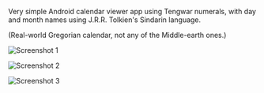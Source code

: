 Very simple Android calendar viewer app using Tengwar numerals, with day and month
names using J.R.R. Tolkien's Sindarin language.

(Real-world Gregorian calendar, not any of the Middle-earth ones.)

![Screenshot 1](https://lucidfox.org/img/twcal1.png)

![Screenshot 2](https://lucidfox.org/img/twcal2.png)

![Screenshot 3](https://lucidfox.org/img/twcal3.png)
